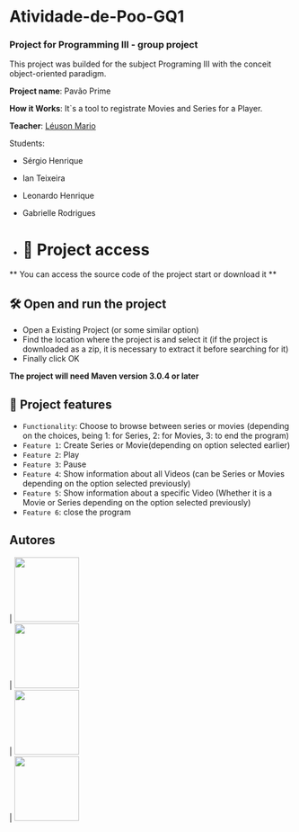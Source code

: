 # Atividade-de-Poo-GQ1
### Project for Programming III - group project

This project was builded for the subject Programing III with the conceit object-oriented paradigm.

**Project name**: Pavão Prime 

**How it Works**: It`s a tool to registrate Movies and Series for a Player.

**Teacher**: [Léuson Mario](https://github.com/leusonmario)


Students:

+ Sérgio Henrique

+ Ian Teixeira

+ Leonardo Henrique 

+ Gabrielle Rodrigues

+ # 📁 Project access

** You can access the source code of the project start or download it **

## 🛠️ Open and run the project

  + Open a Existing Project (or some similar option) 
  + Find the location where the project is and select it (if the project is downloaded as a zip, it is necessary to extract it before searching for it) 
  + Finally click OK
   
**The project will need Maven version 3.0.4 or later**

## :hammer: Project features

- `Functionality`: Choose to browse between series or movies (depending on the choices, being 1: for Series, 2: for Movies, 3: to end the program)
- `Feature 1`: Create Series or Movie(depending on option selected earlier)
- `Feature 2`: Play
- `Feature 3`: Pause
- `Feature 4`: Show information about all Videos (can be Series or Movies depending on the option selected previously)
- `Feature 5`: Show information about a specific Video (Whether it is a Movie or Series depending on the option selected previously)
- `Feature 6`: close the program


## Autores

| [<img src="https://avatars.githubusercontent.com/u/87093107?v=4" width=115><br>](https://github.com/SergioCastro02) | [<img src="https://avatars.githubusercontent.com/u/73626380?v=4" width=115><br>](https://github.com/gabrielle-1) | [<img src="https://avatars.githubusercontent.com/u/93344968?v=4" width=115><br>](https://github.com/iTX03) | [<img src="https://avatars.githubusercontent.com/u/65732514?v=4" width=115><br>](https://github.com/leohcavalcanti) 


